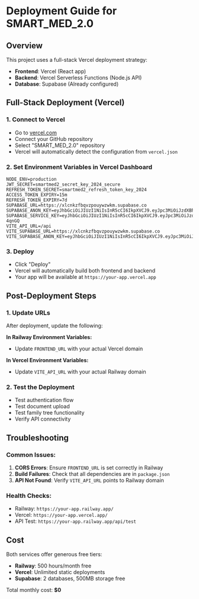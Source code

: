 # Deployment Guide for SMART_MED_2.0

## Overview
This project uses a full-stack Vercel deployment strategy:
- **Frontend**: Vercel (React app)
- **Backend**: Vercel Serverless Functions (Node.js API)
- **Database**: Supabase (Already configured)

## Full-Stack Deployment (Vercel)

### 1. Connect to Vercel
- Go to [vercel.com](https://vercel.com)
- Connect your GitHub repository
- Select "SMART_MED_2.0" repository
- Vercel will automatically detect the configuration from `vercel.json`

### 2. Set Environment Variables in Vercel Dashboard
```
NODE_ENV=production
JWT_SECRET=smartmed2_secret_key_2024_secure
REFRESH_TOKEN_SECRET=smartmed2_refresh_token_key_2024
ACCESS_TOKEN_EXPIRY=15m
REFRESH_TOKEN_EXPIRY=7d
SUPABASE_URL=https://xlcnkzfbqvzpouywzwkm.supabase.co
SUPABASE_ANON_KEY=eyJhbGciOiJIUzI1NiIsInR5cCI6IkpXVCJ9.eyJpc3MiOiJzdXBhYmFzZSIsInJlZiI6InhsY25remZicXZ6cG91eXd6d2ttIiwicm9sZSI6ImFub24iLCJpYXQiOjE3NTczODU2MDksImV4cCI6MjA3Mjk2MTYwOX0.A5ayj68fRKa88T04SnGYqVEDJLUn3c5YJIQyeViFTAA
SUPABASE_SERVICE_KEY=eyJhbGciOiJIUzI1NiIsInR5cCI6IkpXVCJ9.eyJpc3MiOiJzdXBhYmFzZSIsInJlZiI6InhsY25remZicXZ6cG91eXd6d2ttIiwicm9sZSI6InNlcnZpY2Vfcm9sZSIsImlhdCI6MTc1NzM4NTYwOSwiZXhwIjoyMDcyOTYxNjA5fQ.9r2ci4AM3SfC8ExVPnd6tze4NGF5ZchcG3z_L-4qnGQ
VITE_API_URL=/api
VITE_SUPABASE_URL=https://xlcnkzfbqvzpouywzwkm.supabase.co
VITE_SUPABASE_ANON_KEY=eyJhbGciOiJIUzI1NiIsInR5cCI6IkpXVCJ9.eyJpc3MiOiJzdXBhYmFzZSIsInJlZiI6InhsY25remZicXZ6cG91eXd6d2ttIiwicm9sZSI6ImFub24iLCJpYXQiOjE3NTczODU2MDksImV4cCI6MjA3Mjk2MTYwOX0.A5ayj68fRKa88T04SnGYqVEDJLUn3c5YJIQyeViFTAA
```

### 3. Deploy
- Click "Deploy" 
- Vercel will automatically build both frontend and backend
- Your app will be available at `https://your-app.vercel.app`

## Post-Deployment Steps

### 1. Update URLs
After deployment, update the following:

**In Railway Environment Variables:**
- Update `FRONTEND_URL` with your actual Vercel domain

**In Vercel Environment Variables:**
- Update `VITE_API_URL` with your actual Railway domain

### 2. Test the Deployment
- Test authentication flow
- Test document upload
- Test family tree functionality
- Verify API connectivity

## Troubleshooting

### Common Issues:
1. **CORS Errors**: Ensure `FRONTEND_URL` is set correctly in Railway
2. **Build Failures**: Check that all dependencies are in `package.json`
3. **API Not Found**: Verify `VITE_API_URL` points to Railway domain

### Health Checks:
- Railway: `https://your-app.railway.app/`
- Vercel: `https://your-app.vercel.app/`
- API Test: `https://your-app.railway.app/api/test`

## Cost
Both services offer generous free tiers:
- **Railway**: 500 hours/month free
- **Vercel**: Unlimited static deployments
- **Supabase**: 2 databases, 500MB storage free

Total monthly cost: **$0**